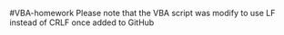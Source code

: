 #VBA-homework
Please note that the VBA script was modify to use LF instead of CRLF once added to GitHub
